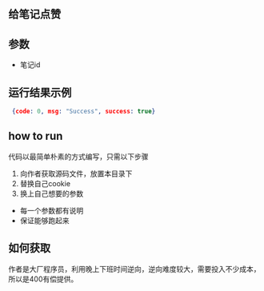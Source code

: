 ## 给笔记点赞

## 参数
- 笔记id


## 运行结果示例

```json
 {code: 0, msg: "Success", success: true}
```

## how to run
代码以最简单朴素的方式编写，只需以下步骤
1. 向作者获取源码文件，放置本目录下
2. 替换自己cookie
3. 换上自己想要的参数

- 每一个参数都有说明
- 保证能够跑起来


## 如何获取
作者是大厂程序员，利用晚上下班时间逆向，逆向难度较大，需要投入不少成本，所以是400有偿提供。

